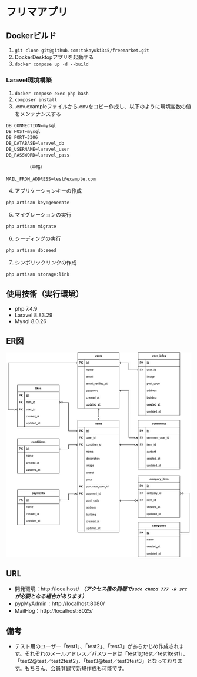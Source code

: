 # フリマアプリ

## Dockerビルド
1. `git clone git@github.com:takayuki345/freemarket.git`
2. DockerDesktopアプリを起動する
3. `docker compose up -d --build`

### Laravel環境構築
1. `docker compose exec php bash`
2. `composer install`
3. .env.exampleファイルから.envをコピー作成し、以下のように環境変数の値をメンテナンスする
``` text
DB_CONNECTION=mysql
DB_HOST=mysql
DB_PORT=3306
DB_DATABASE=laravel_db
DB_USERNAME=laravel_user
DB_PASSWORD=laravel_pass

        （中略）

MAIL_FROM_ADDRESS=test@example.com
```
4. アプリケーションキーの作成
``` bash
php artisan key:generate
```
5. マイグレーションの実行
``` bash
php artisan migrate
```
6. シーディングの実行
``` bash
php artisan db:seed
```
7. シンボリックリンクの作成
``` bash
php artisan storage:link
```

## 使用技術（実行環境）
- php 7.4.9
- Laravel 8.83.29
- Mysql 8.0.26

## ER図
![ER図](ER_Diagram.jpg)

## URL
- 開発環境：http://localhost/
***（アクセス権の問題で`sudo chmod 777 -R src`が必要となる場合があります）***
- pypMyAdmin：http://localhost:8080/
- MailHog：http://localhost:8025/

## 備考
- テスト用のユーザー「test1」、「test2」、「test3」があらかじめ作成されます。それぞれのメールアドレス／パスワードは「test1@test／test1test1」、「test2@test／test2test2」、「test3@test／test3test3」となっております。もちろん、会員登録で新規作成も可能です。